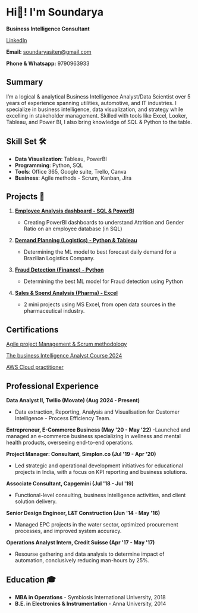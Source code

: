 # Hi👋! I'm Soundarya

**Business Intelligence Consultant**

[LinkedIn](https://www.linkedin.com/in/soundarya-r-b5180a122/)

**Email:** [soundaryasiten@gmail.com](mailto:soundaryasiten@gmail.com)

**Phone & Whatsapp:** 9790963933

## Summary
I’m a logical & analytical Business Intelligence Analyst/Data Scientist over 5 years of experience spanning utilities, automotive, and IT industries.  I specialize in business intelligence, data visualization, and strategy while excelling in stakeholder management. Skilled with tools like Excel, Looker, Tableau, and Power BI, I also bring knowledge of SQL & Python to the table.


## Skill Set 🛠️
- **Data Visualization**: Tableau, PowerBI
- **Programming**: Python, SQL
- **Tools**: Office 365, Google suite, Trello, Canva
- **Business**: Agile methods - Scrum, Kanban, Jira

## Projects 📂

1. [**Employee Analysis dashboard - SQL & PowerBI**](https://github.com/Soundaryamerak/Employee-Dashboard-SQL-PowerBI-Logistics/blob/main/README.md)
   - Creating PowerBI dashboards to understand Attrition and Gender Ratio on an employee database (in SQL)

2. [**Demand Planning (Logistics) - Python & Tableau**](https://github.com/Soundaryamerak/Demand-planning-python-tableau-Logistics/blob/main/README.md)
   - Determining the ML model to best forecast daily demand for a Brazilian Logistics Company.

3. [**Fraud Detection (Finance) - Python**](https://github.com/Soundaryamerak/Fraud-detection-Python-credit-card-transactions/blob/main/README.md)
   - Determining the best ML model for Fraud detection using Python
   
4. [**Sales & Spend Analysis (Pharma) - Excel**](https://github.com/Soundaryamerak/Sales-spend-analysis-and-dashboard-Excel-Pharma/blob/main/README.md)
   - 2 mini projects using MS Excel, from open data sources in the pharmaceutical industry.

## Certifications

[Agile project Management & Scrum methodology](https://www.udemy.com/certificate/UC-d17e8110-ba82-4366-85c5-cd34810da48e/)
  
[The business Intelligence Analyst Course 2024](https://www.udemy.com/certificate/UC-1cad10da-126c-4f29-8076-75fb6e28c7b8/)

[AWS Cloud practitioner](https://www.linkedin.com/learning/certificates/30dc419a3fd009c3b524ee15b3fee10af20dcd591cf310684df9505722f26ecc)

## Professional Experience
**Data Analyst II, Twilio (Movate) (Aug 2024 - Present)**
- Data extraction, Reporting, Analysis and Visualisation for Customer Intelligence - Process Efficiency Team.

**Entrepreneur, E-Commerce Business (May '20 - May '22)**
-Launched and managed an e-commerce business specializing in wellness and mental health products, overseeing end-to-end operations.

**Project Manager: Consultant, Simplon.co (Jul '19 - Apr '20)**
- Led strategic and operational development initiatives for educational projects in India, with a focus on KPI reporting and business solutions.
  
**Associate Consultant, Capgemini (Jul '18 - Jul '19)**
- Functional-level consulting, business intelligence activities, and client solution delivery.

**Senior Design Engineer, L&T Construction (Jun '14 - May '16)**
- Managed EPC projects in the water sector, optimized procurement processes, and improved system accuracy.

**Operations Analyst Intern, Credit Suisse (Apr '17 - May '17)**
- Resourse gathering and data analysis to determine impact of automation, conclusively reducing man-hours by 25%.

## Education 🎓
- **MBA in Operations** - Symbiosis International University, 2018
- **B.E. in Electronics & Instrumentation** - Anna University, 2014

